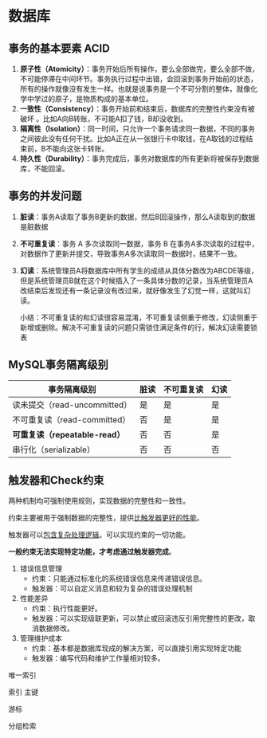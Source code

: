 # 数据库



## 事务的基本要素 ACID

1. **原子性（Atomicity）**：事务开始后所有操作，要么全部做完，要么全部不做，不可能停滞在中间环节。事务执行过程中出错，会回滚到事务开始前的状态，所有的操作就像没有发生一样。也就是说事务是一个不可分割的整体，就像化学中学过的原子，是物质构成的基本单位。
2. **一致性（Consistency）**：事务开始前和结束后，数据库的完整性约束没有被破坏 。比如A向B转账，不可能A扣了钱，B却没收到。
3. **隔离性（Isolation）**：同一时间，只允许一个事务请求同一数据，不同的事务之间彼此没有任何干扰。比如A正在从一张银行卡中取钱，在A取钱的过程结束前，B不能向这张卡转账。
4. **持久性（Durability）**：事务完成后，事务对数据库的所有更新将被保存到数据库，不能回滚。



## 事务的并发问题

1. **脏读**：事务A读取了事务B更新的数据，然后B回滚操作，那么A读取到的数据是脏数据

2. **不可重复读**：事务 A 多次读取同一数据，事务 B 在事务A多次读取的过程中，对数据作了更新并提交，导致事务A多次读取同一数据时，结果不一致。

3. **幻读**：系统管理员A将数据库中所有学生的成绩从具体分数改为ABCDE等级，但是系统管理员B就在这个时候插入了一条具体分数的记录，当系统管理员A改结束后发现还有一条记录没有改过来，就好像发生了幻觉一样，这就叫幻读。

   小结：不可重复读的和幻读很容易混淆，不可重复读侧重于修改，幻读侧重于新增或删除。解决不可重复读的问题只需锁住满足条件的行，解决幻读需要锁表



## MySQL事务隔离级别

| 事务隔离级别                    | 脏读 | 不可重复读 | 幻读 |
| ------------------------------- | ---- | ---------- | ---- |
| 读未提交（read-uncommitted）    | 是   | 是         | 是   |
| 不可重复读（read-committed）    | 否   | 是         | 是   |
| **可重复读（repeatable-read）** | 否   | 否         | 是   |
| 串行化（serializable）          | 否   | 否         | 否   |



## 触发器和Check约束

两种机制均可强制使用规则，实现数据的完整性和一致性。

约束主要被用于强制数据的完整性，提供<u>比触发器更好的性能</u>。

触发器可以<u>包含复杂处理逻辑</u>。可以实现约束的一切功能。

**一般约束无法实现特定功能，才考虑通过触发器完成**。

1. 错误信息管理
   - 约束：只能通过标准化的系统错误信息来传递错误信息。
   - 触发器：可以自定义消息和较为复杂的错误处理机制
2. 性能差异
   - 约束：执行性能更好。
   - 触发器：可以实现级联更新，可以禁止或回滚违反引用完整性的更改，取消数据修改。
3. 管理维护成本
   - 约束：基本都是数据库现成的解决方案，可以直接引用实现特定功能
   - 触发器：编写代码和维护工作量相对较多。



唯一索引



索引 主键



游标



分组检索





